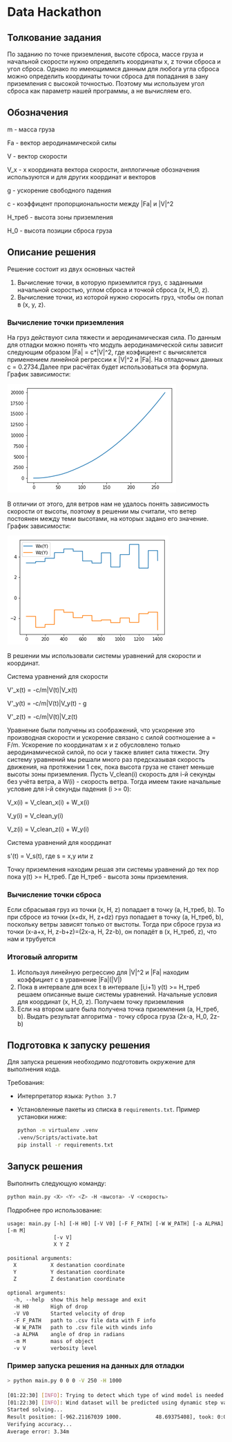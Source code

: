 # Data Hackathon

## Толкование задания

По заданию по  точке приземления, высоте сброса, массе груза и начальной 
скорости нужно определить координаты x, z точки сброса и угол сброса. 
Однако по имеющиммся данным для любога угла сброса можно определить  координаты точки сброса для попадания
в зану приземления с высокой точностью. Поэтому мы используем угол сброса как параметр нашей программы, а не 
вычисляем его.

## Обозначения

m - масса груза

Fa - вектор аеродинамической силы

V - вектор скорости
 
V_x - x координата вектора скорости, анплогичные обозначения используются и для
других координат и векторов

g - ускорение свободного падения

c - коэффицент пропорциональности между |Fa| и |V|^2

H_треб - высота зоны приземления

H_0 - высота позиции сброса груза
 

## Описание решения
Решение состоит из двух основных частей
 1) Вычисление точки, в которую приземлится груз, 
 с заданными начальной скоростью, углом сброса и точкой сброса (x, H_0, z). 
 2) Вычисление точки, из которой нужно сюросить груз, чтобы он попал в (x, y, z).

### Вычисление точки приземления
На груз действуют сила тяжести и аеродинамическая сила. По данным для отладки можно понять что 
модуль аеродинамической силы зависит следующим образом |Fa| = c*|V|^2, где коэфициент c вычисялется применением
линейной регрессии к |V|^2 и |Fa|. На отладочных данных c =  0.2734.Далее при расчётах будет использоваться эта формула. 
График зависимости:

![Alt text](images/Fa.png?raw=true )

В отличии от этого, для ветров нам не удалось понять зависимость скорости от высоты, поэтому в решении мы
считали, что ветер постоянен между теми высотами, на которых задано его значение.
График зависимости:

![Alt text](images/Wind.png?raw=true )

В решении мы использовали системы уравнений для скорости и координат.

Система уравнений для скорости

V'_x(t) = -c/m|V(t)|V_x(t)

V'_y(t) = -c/m|V(t)|V_y(t) - g

V'_z(t) = -c/m|V(t)|V_z(t)

Уравнение были получены из соображений, что ускорение это производная скорости и ускорение связано
с силой соотношение a = F/m. Ускорение по координатам  x и z обусловлено только аеродинамической
силой, по оси y также влияет сила тяжести. Эту систему уравнений мы решали много раз предсказывая
скорость движения, на протяжении 1 сек, пока высота груза не станет меньше высоты зоны приземления.
Пусть V_clean(i) скорость для i-й секунды без учёта ветра, а  W(i) - скорость ветра.
Тогда имеем такие начальные условие для i-й секунды падения (i >= 0):

V_x(i) = V_clean_x(i) + W_x(i)

V_y(i) = V_clean_y(i)

V_z(i) = V_clean_z(i) + W_y(i)

Система уравнений для координат

s'(t) = V_s(t), где s = x,y  или z

Точку приземления находим решая эти системы уравнений до тех пор пока y(t) >= H_треб.
Где H_треб - высота зоны приземления. 

### Вычисление точки сброса
Если сбрасывая груз из точки (x, H, z) попадает в точку  (a, H_треб, b). То при сбросе из
точки (x+dx, H, z+dz) груз попадает в точку  (a, H_треб, b), поскольку ветры  зависят
только от выстоты. Тогда при сбросе груза из точки (x-a+x, H, z-b+z)=(2x-a, H, 2z-b), он попадёт в
(x, H_треб, z), что нам и трубуется 

### Итоговый алгоритм
1) Используя линейную регрессию для |V|^2 и |Fa| находим коэффициет c в уравнение |Fa|(|V|)
2) Пока в интервале для всех t в интервале [i,i+1) y(t) >= H_треб решаем описанные 
выше системы уравнений. Начальные условия для координат (x, H_0, z). Получаем точку приземления
3) Если на втором шаге была получена точка приземления (a, H_треб, b). Выдать результат алгоритма - 
точку сброса груза  (2x-a, H_0, 2z-b)


## Подготовка к запуску решения
Для запуска решения необходимо подготовить окружение для выполнения кода.

Требования:

- Интерпретатор языка: `Python 3.7`
- Установленные пакеты из списка в `requirements.txt`.
  Пример установки ниже: 
  
  ```bash
  python -m virtualenv .venv
  .venv/Scripts/activate.bat
  pip install -r requirements.txt
  ```

## Запуск решения

Выполнить следующую команду:

```bash
python main.py <X> <Y> <Z> -H <высота> -V <скорость>
```

Подробнее про использование:

```
usage: main.py [-h] [-H H0] [-V V0] [-F F_PATH] [-W W_PATH] [-a ALPHA] [-m M]
               [-v V]
               X Y Z

positional arguments:
  X           X destanation coordinate
  Y           Y destanation coordinate
  Z           Z destanation coordinate

optional arguments:
  -h, --help  show this help message and exit
  -H H0       High of drop
  -V V0       Started velocity of drop
  -F F_PATH   path to .csv file data with F info
  -W W_PATH   path to .csv file with winds info
  -a ALPHA    angle of drop in radians
  -m M        mass of object
  -v V        verbosity level

```

### Пример запуска решения на данных для отладки

```bash
> python main.py 0 0 0 -V 250 -H 1000

[01:22:30] [INFO]: Trying to detect which type of wind model is needed (calculate deltas in a dataset)...
[01:22:30] [INFO]: Wind dataset will be predicted using dynamic step variation: False
Started solving...
Result position: [-962.21167039 1000.           48.69375408], took: 0:00:00.391501
Verifying accuracy...
Average error: 3.34m
```